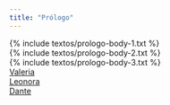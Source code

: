 ```yaml
---
title: "Prólogo"
---
```


<!-- Prólogo dentro de una tarjeta -->
<section class="prologue">
  <article class="prologue-block">
    {% include textos/prologo-body-1.txt %}
  </article>
</section>
<section class="prologue">
  <article class="prologue-block">
    {% include textos/prologo-body-2.txt %}
  </article>
</section>
<section class="prologue">
  <article class="prologue-block">
    {% include textos/prologo-body-3.txt %}
  </article>
</section>
<!-- Tarjetas de Valeria, Leonora y Dante -->
<section class="people-row">
  <article class="person-card">
    <a href="{{ '/valeria_/'  | relative_url }}">Valeria</a>
  </article>

  <article class="person-card">
    <a href="{{ '/leonora_/'  | relative_url }}">Leonora</a>
  </article>

  <article class="person-card">
    <a href="{{ '/dante_/'    | relative_url }}">Dante</a>
  </article>
</section>
